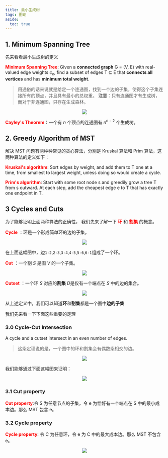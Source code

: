 ```yaml
---
title: 最小生成树
tags: 图论
aside:
  toc: true
---
```


<!--more-->

## 1. Minimum Spanning Tree

先来看看最小生成树的定义

**<font color = red>Minimum Spanning Tree</font>**: Given a **connected graph** G = (V, E)
with real-valued edge weights $c_e$, find a subset of edges T ⊆ E that **connects all vertices** and has **minimum total weight**.

> 用通俗的话来说就是给定一个连通图，找到一个边的子集，使得这个子集连接所有的顶点，并且具有最小的总权重。 **注意**：只有连通图才有生成树，而对于非连通图，只存在生成森林。

<div  align="center">
<img src= "
https://pictureloomione.oss-cn-beijing.aliyuncs.com/MST.png
"/>
</div>

**<font color = red>Cayley's Theorem</font>**：一个有 $n$ 个顶点的连通图有 $n^{n-2}$ 个生成树。

## 2. Greedy Algorithm of MST

解决 MST 问题有两种种常见的贪心算法，分别是 Kruskal 算法和 Prim 算法，这两种算法的定义如下：

**<font color = red>Kruskal's algorithm</font>**: Sort edges by weight, and add them to T one at a time, from smallest to largest weight, unless doing so would create a cycle.

**<font color = red>Prim's algorithm</font>**: Start with some root node s and greedily grow a tree T from s outward. At each step, add the cheapest edge e to T that has exactly one endpoint in T.

## 3 Cycles and Cuts

为了能够证明上面两种算法的正确性， 我们先来了解一下 **<font color = red>环</font>** 和 **<font color = red>割集</font>** 的概念。

**<font color = red>Cycle</font>** ：环是一个形成简单环的边的子集。

<div  align="center">
<img src= "
https://pictureloomione.oss-cn-beijing.aliyuncs.com/pic/cycle.png
"/>
</div>

在上面这幅图中，边`1-2`,`2-3`,`3-4`,`4-5`,`5-6`,`6-1`组成了一个环。

**<font color = red>Cut</font>** ：一个割 $S$ 是图 $V$ 的一个子集。

<div  align="center">
<img src= "
https://pictureloomione.oss-cn-beijing.aliyuncs.com/pic/cut.png
"/>
</div>

**<font color = red>Cutset</font>** ：一个环 $S$ 对应的**割集** $D$是仅有一个端点在 $S$ 中的边的集合。

<div  align="center">
<img src= "
https://pictureloomione.oss-cn-beijing.aliyuncs.com/pic/cutset.png
"/>
</div>

从上述定义中，我们可以知道**环**和**割集**都是一个图中**边的子集**

我们先来看一下下面这些重要的定理

### 3.0 Cycle-Cut Intersection

A cycle and a cutset intersect in an even number of edges.

> 这条定理说的是，一个图中的环和割集会有偶数条相交的边。

<div  align="center">
<img src= "
https://pictureloomione.oss-cn-beijing.aliyuncs.com/pic/cci.png
"/>
</div>

我们能够通过下面这幅图来证明：

<div  align="center">
<img src= "
https://pictureloomione.oss-cn-beijing.aliyuncs.com/pic/pf.png
"/>
</div>

### 3.1 Cut property

**<font color = red>Cut property</font>**:令 S 为任意节点的子集，令 e 为恰好有一个端点在 S 中的最小成本边。那么 MST 包含 e。

### 3.2 Cycle property

**<font color = red>Cycle property</font>**: 令 C 为任意环，令 e 为 C 中的最大成本边。那么 MST 不包含 e。

<div  align="center">
<img src= "
https://pictureloomione.oss-cn-beijing.aliyuncs.com/pic/property%20of%20MST.png
"/>
</div>
